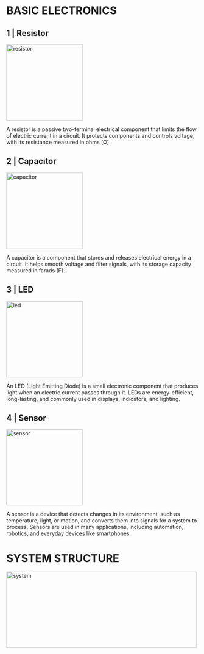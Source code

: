 # **BASIC ELECTRONICS**

## **1 | Resistor**

<img src="https://cdn-icons-png.flaticon.com/128/1482/1482822.png" alt="resistor" width="200" height="200">

A resistor is a passive two-terminal electrical component that limits the flow of electric current in a circuit. It protects components and controls voltage, with its resistance measured in ohms (Ω).

## **2 | Capacitor**

<img src="https://cdn-icons-png.flaticon.com/128/2479/2479538.png" alt="capacitor" width="200" height="200">

A capacitor is a component that stores and releases electrical energy in a circuit. It helps smooth voltage and filter signals, with its storage capacity measured in farads (F).

## **3 | LED**

<img src="https://cdn-icons-png.flaticon.com/128/2338/2338767.png" alt="led" width="200" height="200">

An LED (Light Emitting Diode) is a small electronic component that produces light when an electric current passes through it. LEDs are energy-efficient, long-lasting, and commonly used in displays, indicators, and lighting.

## **4 | Sensor**

<img src="https://cdn-icons-png.flaticon.com/128/2803/2803636.png" alt="sensor" width="200" height="200">

A sensor is a device that detects changes in its environment, such as temperature, light, or motion, and converts them into signals for a system to process. Sensors are used in many applications, including automation, robotics, and everyday devices like smartphones.


# **SYSTEM STRUCTURE**

<img src="https://github.com/user-attachments/assets/69937e0b-5e6e-4cbc-93e7-9c8daea6348b" alt="system" width="500" height="200">

